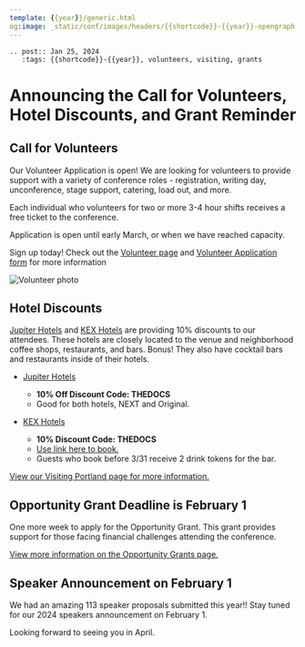 ```yaml
---
template: {{year}}/generic.html
og:image: _static/conf/images/headers/{{shortcode}}-{{year}}-opengraph.jpg
---
```


```{eval-rst}
.. post:: Jan 25, 2024
   :tags: {{shortcode}}-{{year}}, volunteers, visiting, grants
```

# Announcing the Call for Volunteers, Hotel Discounts, and Grant Reminder

## Call for Volunteers

Our Volunteer Application is open! We are looking for volunteers to provide support with a variety of conference roles - registration, writing day, unconference, stage support, catering, load out, and more. 

Each individual who volunteers for two or more 3-4 hour shifts receives a free ticket to the conference. 

Application is open until early March, or when we have reached capacity. 

Sign up today! Check out the [Volunteer page](https://writethedocs.org/conf/portland/2024/volunteer/) and [Volunteer Application form](https://docs.google.com/forms/d/e/1FAIpQLSfvU7kB_miEAPmHKiIynJ1fh7zsUEpgM2Xsya6Bm20olo3mYw/viewform?usp=sf_link) for more information


![Volunteer photo](/_static/img/2024/volunteer.jpg)

## Hotel Discounts

[Jupiter Hotels](https://www.jupiterhotel.com/) and [KEX Hotels](https://kexhotels.com/) are providing 10% discounts to our attendees. These hotels are closely located to the venue and neighborhood coffee shops, restaurants, and bars. Bonus! They also have cocktail bars and restaurants inside of their hotels. 

- [Jupiter Hotels](https://www.jupiterhotel.com/) 
    - **10% Off Discount Code: THEDOCS**
    - Good for both hotels, NEXT and Original. 

- [KEX Hotels](https://kexhotels.com/)
    - **10% Discount Code: THEDOCS**
    - [Use link here to book.](https://kexhotels.com/rooms#/kex/?startDate=2024-04-13&endDate=2024-04-17&adults=1&children=0&disabled=false&promo=THEDOCS)
    - Guests who book before 3/31 receive 2 drink tokens for the bar.

[View our Visiting Portland page for more information.](https://www.writethedocs.org/conf/portland/2024/visiting/)

## Opportunity Grant Deadline is February 1

One more week to apply for the Opportunity Grant. This grant provides support for those facing financial challenges attending the conference.

[View more information on the Opportunity Grants page.](https://www.writethedocs.org/conf/portland/2024/opportunity-grants/)

## Speaker Announcement on February 1

We had an amazing 113 speaker proposals submitted this year!! Stay tuned for our 2024 speakers announcement on February 1.

Looking forward to seeing you in April.
